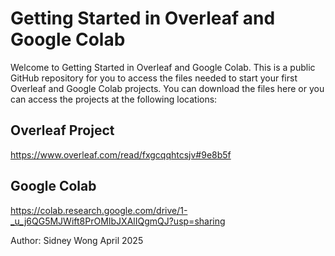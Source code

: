 # Getting Started in Overleaf and Google Colab

Welcome to Getting Started in Overleaf and Google Colab. This is a public GitHub repository for you to access the files needed to start your first Overleaf and Google Colab projects. You can download the files here or you can access the projects at the following locations:

## Overleaf Project
https://www.overleaf.com/read/fxgcqqhtcsjv#9e8b5f

## Google Colab
https://colab.research.google.com/drive/1-_u_j6QG5MJWift8PrOMIbJXAlIQgmQJ?usp=sharing

Author: Sidney Wong
April 2025
